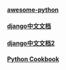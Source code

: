 #### [awesome-python](https://github.com/jobbole/awesome-python-cn)
#### [django中文文档](http://python.usyiyi.cn/django/index.html)
#### [django中文文档2](http://www.cnblogs.com/feixuelove1009/p/5910384.html)
#### [Python Cookbook](https://github.com/dabeaz/python-cookbook "Code samples from the \"Python Cookbook, 3rd Edition\", published by O'Reilly & Associates, May, 2013.")
